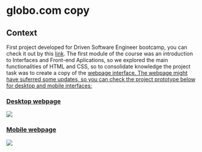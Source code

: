 <h1 text-align="center">globo.com copy</h1>

<h2>Context</h2>

<p>First project developed for Driven Software Engineer bootcamp, you can check it out by this <a href="https://hf75e2.csb.app/">link</a>. The first module of the course was an introduction to Interfaces and Front-end Aplications, so we explored the main functionalities of HTML and CSS, so to consolidate knowledge the project task was to create a copy of the <a href="https://www.globo.com/" globo.com</a> webpage interface. The webpage might have suferred some updates, so you can check the project prototype below for desktop and mobile interfaces:
  
  <h3>Desktop webpage</h3>
  <img src="https://www.figma.com/proto/TusiAOJUwrEsBph6gYhUNf/Projeto-Globo.com?scaling=min-zoom&page-id=0%3A1&node-id=0%3A3" />
  
  <h3>Mobile webpage</h3>
  <img src="https://www.figma.com/proto/TusiAOJUwrEsBph6gYhUNf/Projeto-Globo.com?scaling=min-zoom&page-id=0%3A1&node-id=0%3A3" />
